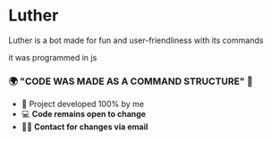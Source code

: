 # Luther

Luther is a bot made for fun and user-friendliness with its commands

it was programmed in js


### 🌍 "CODE WAS MADE AS A COMMAND STRUCTURE" 🧠

- 📍 Project developed 100% by me
- 💻 **Code remains open to change**
- 💁🏽 **Contact for changes via email**

